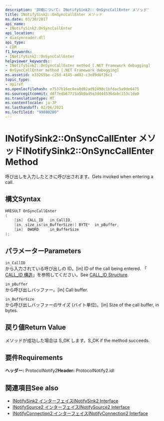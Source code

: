 ```yaml
---
description: '詳細について: INotifySink2:: OnSyncCallEnter メソッド'
title: INotifySink2::OnSyncCallEnter メソッド
ms.date: 03/30/2017
api_name:
- INotifySink2.OnSyncCallEnter
api_location:
- diasymreader.dll
api_type:
- COM
f1_keywords:
- INotifySink2::OnSyncCallEnter
helpviewer_keywords:
- INotifySink2::OnSyncCallEnter method [.NET Framework debugging]
- OnSyncCallEnter method [.NET Framework debugging]
ms.assetid: e33265be-c25d-4145-ad02-c3e89d6f26c1
topic_type:
- apiref
ms.openlocfilehash: e7537b16ec8ea8d92ad92498c1bfdac5a9de6475
ms.sourcegitcommit: ddf7edb67715a5b9a45e3dd44536dabc153c1de0
ms.translationtype: MT
ms.contentlocale: ja-JP
ms.lasthandoff: 02/06/2021
ms.locfileid: "99800280"
---
```

# <a name="inotifysink2onsynccallenter-method"></a><span data-ttu-id="ab9ab-103">INotifySink2::OnSyncCallEnter メソッド</span><span class="sxs-lookup"><span data-stu-id="ab9ab-103">INotifySink2::OnSyncCallEnter Method</span></span>

<span data-ttu-id="ab9ab-104">呼び出しを入力したときに呼び出されます。</span><span class="sxs-lookup"><span data-stu-id="ab9ab-104">Gets invoked when entering a call.</span></span>  
  
## <a name="syntax"></a><span data-ttu-id="ab9ab-105">構文</span><span class="sxs-lookup"><span data-stu-id="ab9ab-105">Syntax</span></span>  
  
```cpp  
HRESULT OnSyncCallEnter  
(  
    [in]  CALL_ID   in_CallID,  
    [in, size_is(in_BufferSize)] BYTE*  in_pBuffer,  
    [in]  DWORD     in_BufferSize  
);  
```  
  
## <a name="parameters"></a><span data-ttu-id="ab9ab-106">パラメーター</span><span class="sxs-lookup"><span data-stu-id="ab9ab-106">Parameters</span></span>  

 `in_CallID`  
 <span data-ttu-id="ab9ab-107">から入力されている呼び出しの ID。</span><span class="sxs-lookup"><span data-stu-id="ab9ab-107">[in] ID of the call being entered.</span></span> <span data-ttu-id="ab9ab-108">「 [CALL_ID 構造](call-id-structure.md)」を参照してください。</span><span class="sxs-lookup"><span data-stu-id="ab9ab-108">See [CALL_ID Structure](call-id-structure.md).</span></span>  
  
 `in_pBuffer`  
 <span data-ttu-id="ab9ab-109">から呼び出しバッファー。</span><span class="sxs-lookup"><span data-stu-id="ab9ab-109">[in] Call buffer.</span></span>  
  
 `in_BufferSize`  
 <span data-ttu-id="ab9ab-110">から呼び出しバッファーのサイズ (バイト単位)。</span><span class="sxs-lookup"><span data-stu-id="ab9ab-110">[in] Size of the call buffer, in bytes.</span></span>  
  
## <a name="return-value"></a><span data-ttu-id="ab9ab-111">戻り値</span><span class="sxs-lookup"><span data-stu-id="ab9ab-111">Return Value</span></span>  

 <span data-ttu-id="ab9ab-112">メソッドが成功した場合は S_OK します。</span><span class="sxs-lookup"><span data-stu-id="ab9ab-112">S_OK if the method succeeds.</span></span>  
  
## <a name="requirements"></a><span data-ttu-id="ab9ab-113">要件</span><span class="sxs-lookup"><span data-stu-id="ab9ab-113">Requirements</span></span>  

 <span data-ttu-id="ab9ab-114">**ヘッダー:** ProtocolNotify2</span><span class="sxs-lookup"><span data-stu-id="ab9ab-114">**Header:** ProtocolNotify2.idl</span></span>  
  
## <a name="see-also"></a><span data-ttu-id="ab9ab-115">関連項目</span><span class="sxs-lookup"><span data-stu-id="ab9ab-115">See also</span></span>

- [<span data-ttu-id="ab9ab-116">INotifySink2 インターフェイス</span><span class="sxs-lookup"><span data-stu-id="ab9ab-116">INotifySink2 Interface</span></span>](inotifysink2-interface.md)
- [<span data-ttu-id="ab9ab-117">INotifySource2 インターフェイス</span><span class="sxs-lookup"><span data-stu-id="ab9ab-117">INotifySource2 Interface</span></span>](inotifysource2-interface.md)
- [<span data-ttu-id="ab9ab-118">INotifyConnection2 インターフェイス</span><span class="sxs-lookup"><span data-stu-id="ab9ab-118">INotifyConnection2 Interface</span></span>](inotifyconnection2-interface.md)
